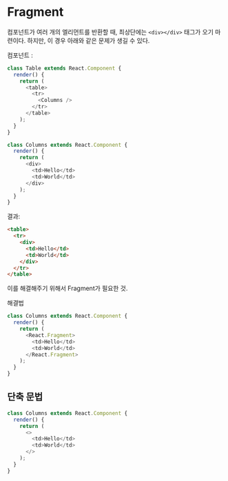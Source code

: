# Fragment

컴포넌트가 여러 개의 엘리먼트를 반환할 때, 최상단에는 `<div></div>` 태그가 오기 마련이다. 하지만, 이 경우 아래와 같은 문제가 생길 수 있다. 

컴포넌트 : 
```js
class Table extends React.Component {
  render() {
    return (
      <table>
        <tr>
          <Columns />
        </tr>
      </table>
    );
  }
}

class Columns extends React.Component {
  render() {
    return (
      <div>
        <td>Hello</td>
        <td>World</td>
      </div>
    );
  }
}
```
결과: 
```html
<table>
  <tr>
    <div>
      <td>Hello</td>
      <td>World</td>
    </div>
  </tr>
</table>
```

이를 해결해주기 위해서 Fragment가 필요한 것. 

해결법 

```js
class Columns extends React.Component {
  render() {
    return (
      <React.Fragment>
        <td>Hello</td>
        <td>World</td>
      </React.Fragment>
    );
  }
}
```

## 단축 문법

```js
class Columns extends React.Component {
  render() {
    return (
      <>
        <td>Hello</td>
        <td>World</td>
      </>
    );
  }
}
```
